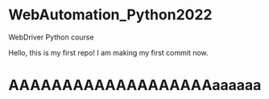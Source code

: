 # WebAutomation_Python2022
WebDriver Python course

Hello, this is my first repo!
I am making my first commit now.
# AAAAAAAAAAAAAAAAAAAaaaaaa
